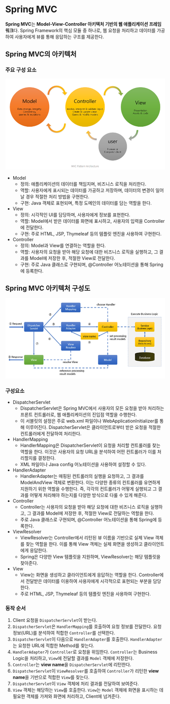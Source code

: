# Spring MVC
**Spring MVC**는 **Model-View-Controller 아키텍처 기반의 웹 애플리케이션 프레임워크**다. Spring Framework의 핵심 모듈 중 하나로, 웹 요청을 처리하고 데이터를 가공하여 사용자에게 뷰를 통해 응답하는 구조를 제공한다.

## Spring MVC의 아키텍처
### 주요 구성 요소
![spring mvc 아키텍처](../images/1/11-1.PNG)

- Model
  - 정의: 애플리케이션의 데이터를 책임지며, 비즈니스 로직을 처리한다.
  - 역할: 사용자에게 표시되는 데이터를 가공하고 저장하며, 데이터의 변경이 일어날 경우 적절한 처리 방법을 구현한다.
  - 구현: Java 객체로 표현되며, 특정 도메인의 데이터를 담는 역할을 한다.
- View
  - 정의: 시각적인 UI를 담당하며, 사용자에게 정보를 표현한다.
  - 역할: Model에서 받은 데이터를 화면에 표시하고, 사용자의 입력을 Controller에 전달한다.
  - 구현: 주로 HTML, JSP, Thymeleaf 등의 템플릿 엔진을 사용하여 구현한다.
- Controller
  - 정의: Model과 View를 연결하는 역할을 한다.
  - 역할: 사용자의 요청을 받아 해당 요청에 대한 비즈니스 로직을 실행하고, 그 결과를 Model에 저장한 후, 적절한 View로 전달한다.
  - 구현: 주로 Java 클래스로 구현되며, @Controller 어노테이션을 통해 Spring에 등록한다. 

## Spring MVC 아키텍처 구성도
![spring mvc 아키텍처](../images/1/11-2.PNG)

### 구성요소
- DispatcherServlet
  - DispatcherServlet은 Spring MVC에서 사용자의 모든 요청을 받아 처리하는 프론트 컨트롤러로, 웹 애플리케이션의 진입점 역할을 수행한다.
  - 이 서블릿의 설정은 주로 web.xml 파일이나 WebApplicationInitializer를 통해 이루어진다. DispatcherServlet은 클라이언트로부터 받은 요청을 적절한 컨트롤러에게 전달하여 처리한다.
- HandlerMapping
  - HandlerMapping은 DispatcherServlet이 요청을 처리할 컨트롤러를 찾는 역할을 한다. 이것은 사용자의 요청 URL을 분석하여 어떤 컨트롤러가 이를 처리할지를 결정한다.
  - XML 파일이나 Java config 어노테이션을 사용하여 설정할 수 있다.
- HandlerAdapter
  - HandlerAdapter는 매핑된 컨트롤러의 실행을 요청하고, 그 결과를 ModelAndView 객체로 변환한다. 이는 다양한 종류의 컨트롤러를 유연하게 지원하기 위한 역할을 수행한다. 즉, 각각의 컨트롤러가 어떻게 실행되고 그 결과를 어떻게 처리해야 하는지를 다양한 방식으로 다룰 수 있게 해준다.
- Controller
  - Controller는 사용자의 요청을 받아 해당 요청에 대한 비즈니스 로직을 실행하고, 그 결과를 Model에 저장한 후, 적절한 View로 전달하는 역할을 한다.
  - 주로 Java 클래스로 구현되며, @Controller 어노테이션을 통해 Spring에 등록한다.
- ViewResolver
  - ViewResolver는 Controller에서 리턴된 뷰 이름을 기반으로 실제 View 객체를 찾는 역할을 한다. 이를 통해 View 객체는 실제 화면을 생성하고 클라이언트에게 응답한다.
  - Spring은 다양한 View 템플릿을 지원하며, ViewResolver는 해당 템플릿을 찾아준다.
- View
  - View는 화면을 생성하고 클라이언트에게 응답하는 역할을 한다. Controller에서 전달받은 데이터를 이용하여 사용자에게 시각적으로 표현되는 부분을 담당한다.
  - 주로 HTML, JSP, Thymeleaf 등의 템플릿 엔진을 사용하여 구현한다.

### 동작 순서
1. Client 요청을 `DispatcherServlet`이 받는다.
2. `DispatcherServlet`은 `HandlerMapping`를 호출하여 요청 정보를 전달한다. 요청 정보(URL)를 분석하여 적합한 `Controller`를 선택한다.
3. `DispatcherServlet`이 다음으로 `HandlerAdapter`를 호출한다. `HandlerAdapter`는 요청한 URL에 적합한 Method를 찾는다.
4. `HandlerAdapter`가 `Controller`로 요청을 위임한다. `Controller`는 Business Logic을 처리하고, `View`에 전달할 결과를 `Model` 객체에 저장한다.
5. `Controller`는 **view name**을 `DispatcherServlet`에 리턴한다.
6. `DispatcherServlet`이 `ViewResolver`를 호출하여 `Controller`가 리턴한 **view name**을 기반으로 적합한 `View`를 찾는다.
7. `DispatcherServlet`이 `View` 객체에 처리 결과를 전달하여 보여준다.
8. `View` 객체는 해당하는 `View`를 호출한다. `View`는 `Model` 객체에 화면을 표시하는 데 필요한 객체를 가져와 화면에 처리하고, Client에 넘겨준다.
